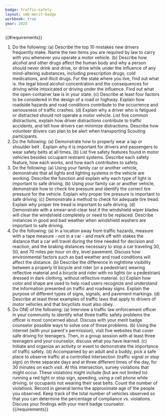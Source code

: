 ```yaml
---
badge: traffic-safety
layout: smb-merit-badge
workbook: true
year: 2020
---
```


{{#requirements}}
1. Do the following:
    (a) Describe the top 10 mistakes new drivers frequently make. Name the two items you are required by law to carry with you whenever you operate a motor vehicle.
    (b) Describe how alcohol and other drugs affect the human body and why a person should never drink and drive, or drive while under the influence of any mind-altering substances, including prescription drugs, cold medications, and illicit drugs. For the state where you live, find out what is. the legal blood alcohol concentration and the consequences for driving while intoxicated or driving under the influence. Find out what the open-container law is in your state.
    (c) Describe at least four factors to be considered in the design of a road or highway. Explain how roadside hazards and road conditions contribute to the occurrence and seriousness of traffic crashes.
    (d) Explain why a driver who is fatigued or distracted should not operate a motor vehicle. List five common distractions, explain how driver distractions contribute to traffic accidents, and tell how drivers can minimize distractions. Describe how volunteer drivers can plan to be alert when transporting Scouting participants.
2. Do the following:
    (a) Demonstrate how to properly wear a lap or shoulder belt . Explain why it is important for drivers and passengers to wear safety belts at all times.
    (b) List five safety features found in motor vehicles besides occupant restraint systems. Describe each safety feature, how each works, and how each contributes to safety.
3. Do the following:
    (a) Using your family car or another vehicle, demonstrate that all lights and lighting systems in the vehicle are working. Describe the function and explain why each type of light is important to safe driving.
    (b) Using your family car or another vehicle, demonstrate how to check tire pressure and identify the correct tire pressure for the vehicle. Explain why proper tire pressure is important to safe driving.
    (c) Demonstrate a method to check for adequate tire tread. Explain why proper tire tread is important to safe driving.
    (d) Demonstrate with a smear-and-clear test if the windshield wiper blades will clear the windshield completely or need to be replaced. Describe instances in good and bad weather when windshield washers are important to safe driving.
4. Do the following:
    (a) In a location away from traffic hazards, measure with a tape measure - not in a car - and mark off with stakes the distance that a car will travel during the time needed for decision and reaction, and the braking distances necessary to stop a car traveling 30, 50, and 70 miles per hour on dry, level pavement. Discuss how environmental factors such as bad weather and road conditions will affect the distance.
    (b) Describe the difference in nighttime visibility between a properly lit bicycle and rider (or a pedestrian) wearing reflective material and a bicycle and rider with no lights (or a pedestrian) dressed in dark clothing, without reflective material.
    (c) Explain how color and shape are used to help road users recognize and understand the information presented on traffic and roadway signs. Explain the purpose of different types of signs, signals, and pavement markings.
    (d) Describe at least three examples of traffic laws that apply to drivers of motor vehicles and that bicyclists must also obey.
5. Do ONE of the following:
    (a) Interview a traffic law enforcement officer in your community to identify what three traffic safety problems the officer is most concerned about. Discuss with your merit badge counselor possible ways to solve one of those problems.
    (b) Using the internet (with your parent's permission), visit five websites that cover safe driving for teenagers. Then, in a group session with at least three teenagers and your counselor, discuss what you have learned.
    (c) Initiate and organize an activity or event to demonstrate the importance of traffic safety.
    (d) Accompanied by an adult and a buddy, pick a safe place to observe traffic at a controlled intersection (traffic signal or stop sign) on three separate days and at three different times of the day, for 30 minutes on each visit. At this intersection, survey violations that might occur. These violations might include (but are not limited to) running a red light or stop sign, speeding, using a cell phone while driving, or occupants not wearing their seat belts. Count the number of violations. Record in general terms the approximate age of the people you observed. Keep track of the total number of vehicles observed so that you can determine the percentage of compliance vs. violations. Discuss your findings with your merit badge counselor.
{{/requirements}}
